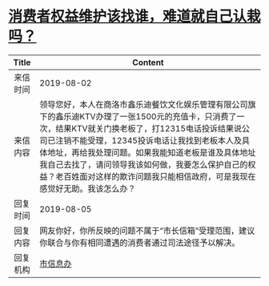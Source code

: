 # <a href="http://www.shangluo.gov.cn/zmhd/ldxxxx.jsp?urltype=leadermail.LeaderMailContentUrl&wbtreeid=1112&leadermailid=5386">消费者权益维护该找谁，难道就自己认栽吗？</a>
|Title|Content|
|:---:|---|
|来信时间|2019-08-02|
|来信内容|领导您好，本人在商洛市鑫乐迪餐饮文化娱乐管理有限公司旗下的鑫乐迪KTV办理了一张1500元的充值卡，只消费了一次，结果KTV就关门换老板了，打12315电话投诉结果说公司已注销不能受理，12345投诉电话让我找到老板本人及具体地址，再给我处理问题。如果我能知道老板是谁及具体地址我自己去找了，请问领导我该如何做，我要怎么保护自己的权益？老百姓面对这样的欺诈问题我只能相信政府，可是我现在感觉好无助。我该怎么办？|
|回复时间|2019-08-05|
|回复内容|网友你好，你所反映的问题不属于“市长信箱”受理范围，建议你联合与你有相同遭遇的消费者通过司法途径予以解决。|
|回复机构|<a href="../../categories/agencies/市信息办.md">市信息办</a>|